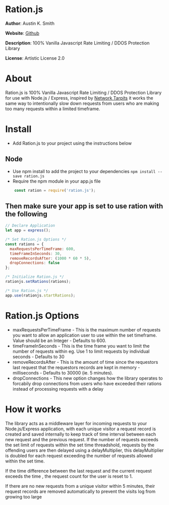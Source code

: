 # Ration.js

**Author**: Austin K. Smith

**Website**: [Github](https://github.com/austinksmith/ration.js)

**Description**: 100% Vanilla Javascript Rate Limiting / DDOS Protection Library

**License**: Artistic License 2.0

# About

Ration.js is 100% Vanilla Javascript Rate Limiting / DDOS Protection Library for use with Node.js / Express, inspired by [Network Tarpits](https://en.wikipedia.org/wiki/Tarpit_(networking)) it works the same way to intentionally slow down requests from users who are making too many requests within a limited timeframe.

# Install

  * Add Ration.js to your project using the instructions below

  ## Node

  * Use npm install to add the project to your dependencies `npm install --save ration.js`
  * Require the npm module in your app.js file

  ```js
 	  const ration = require('ration.js');
  ```

  ## Then make sure your app is set to use ration with the following

  ```js
  // Declare Application
  let app = express();

  /* Set Ration.js Options */
  const rations = {
    maxRequestsPerTimeFrame: 600,
    timeFrameInSeconds: 30,
    removeRecordsAfter: (1000 * 60 * 5),
    dropConnections: false
  };

  /* Initialize Ration.js */
  rationjs.setRations(rations);

  /* Use Ration.js */
  app.use(rationjs.startRations);
  ``` 

 # Ration.js Options

  * maxRequestsPerTimeFrame - This is the maximum number of requests you want to allow an application user to use within the set timeframe. Value should be an Integer - Defaults to 600.
  * timeFrameInSeconds - This is the time frame you want to limit the number of requests within eg. Use 1 to limit requests by individual seconds - Defaults to 30 
  * removeRecordsAfter - This is the amount of time since the requestors last request that the requestors records are kept in memory - milliseconds - Defaults to 30000 (ie. 5 minutes).
  * dropConnections - This new option changes how the library operates to forcabily drop connections from users who have exceeded their rations instead of processing requests with a delay

 # How it works

  The library acts as a middleware layer for incoming requests to your Node.js/Express application, with each unique visitor a request record is created and saved internally to keep track of time interval between each new request and the previous request. If the number of requests exceeds the set limit of requests within the set time threadshold, requests by the offending users are then delayed using a delayMultiplier, this delayMultiplier is doubled for each request exceeding the number of requests allowed within the set time. 

  If the time difference between the last request and the current request exceeds the time , the request count for the user is reset to 1. 
  
  If there are no new requests from a unique visitor within 5 minutes, their request records are removed automatically to prevent the visits log from growing too large